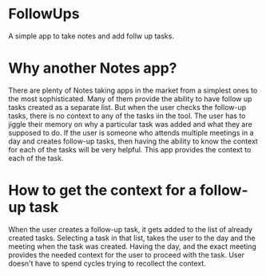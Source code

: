 # FollowUps
A simple app to take notes and add follw up tasks.

# Why another Notes app?
There are plenty of Notes taking apps in the market from a simplest ones to the most sophisticated.
Many of them provide the ability to have follow up tasks created as a separate list.
But when the user checks the follow-up tasks, there is no context to any of the tasks iin the tool.
The user has to jiggle their memory on why a particular task was added and what they are supposed to do.
If the user is someone who attends multiple meetings in a day and creates follow-up tasks, then having the ability to know the context for each of the tasks will be very helpful. 
This app provides the context to each of the task.

# How to get the context for a follow-up task
When the user creates a follow-up task, it gets added to the list of already created tasks.
Selecting a task in that list, takes the user to the day and the meeting when the task was created.
Having the day, and the exact meeting provides the needed context for the user to proceed with the task.
User doesn't have to spend cycles trying to recollect the context.
